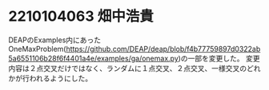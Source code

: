 # 2210104063 畑中浩貴
DEAPのExamples内にあったOneMaxProblem(https://github.com/DEAP/deap/blob/f4b77759897d0322ab5a6551106b28f6f4401a4e/examples/ga/onemax.py)の一部を変更した。
変更内容は２点交叉だけではなく、ランダムに１点交叉、２点交叉、一様交叉のどれかが行われるようにした。
